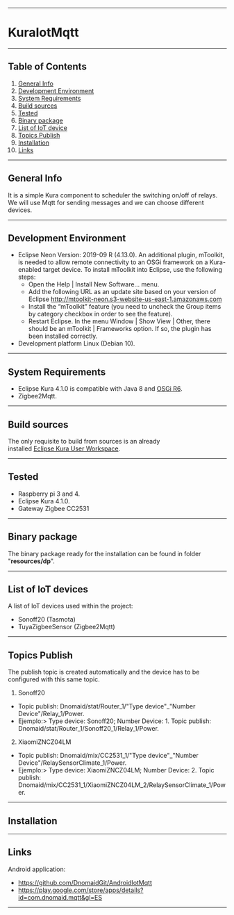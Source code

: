 ***
# KuraIotMqtt
***
## Table of Contents
1. [General Info](#general-info)
2. [Development Environment](#development-environment)
3. [System Requirements](#system-requirements)
4. [Build sources](#build-sources)
5. [Tested](#tested)
6. [Binary package](#binary-package)
7. [List of IoT device](#list-of-iot-devices)
8. [Topics Publish](#topics-publish)
9. [Installation](#installation)
10. [Links](#links)
***
## General Info
It is a simple Kura component to scheduler the switching on/off of relays. We will use Mqtt for sending messages and we can choose different devices.
***
## Development Environment
* Eclipse Neon Version: 2019-09 R (4.13.0). An additional plugin, mToolkit, is needed to allow remote connectivity to an OSGi framework on a Kura-enabled target device. To install mToolkit into Eclipse, use the following steps: 
  + Open the Help | Install New Software… menu.
  + Add the following URL as an update site based on your version of Eclipse http://mtoolkit-neon.s3-website-us-east-1.amazonaws.com
  + Install the “mToolkit” feature (you need to uncheck the Group items by category checkbox in order to see the feature).
  + Restart Eclipse. In the menu Window | Show View | Other, there should be an mToolkit | Frameworks option. If so, the plugin has been installed correctly.
* Development platform Linux (Debian 10).
***
## System Requirements
* Eclipse Kura 4.1.0 is compatible with Java 8 and [OSGi R6](https://docs.osgi.org/specification/).
* Zigbee2Mqtt.
***
## Build sources
The only requisite to build from sources is an already  
installed [Eclipse Kura User Workspace](https://www.eclipse.org/kura/downloads.php).
***  
## Tested
* Raspberry pi 3 and 4.
* Eclipse Kura 4.1.0.
* Gateway Zigbee CC2531
***
## Binary package
The binary package ready for the installation can be
found in folder "**resources/dp**".
***
## List of IoT devices
A list of IoT devices used within the project:
* Sonoff20 (Tasmota)
* TuyaZigbeeSensor (Zigbee2Mqtt)
***
## Topics Publish
The publish topic is created automatically and the device has to be configured with this same topic. 
1. Sonoff20
  + Topic publish: Dnomaid/stat/Router_1/"Type device"_"Number Device"/Relay_1/Power.
  + Ejemplo:> Type device: Sonoff20; Number Device: 1.
    Topic publish: Dnomaid/stat/Router_1/Sonoff20_1/Relay_1/Power.
2. XiaomiZNCZ04LM
  + Topic publish: Dnomaid/mix/CC2531_1/"Type device"_"Number Device"/RelaySensorClimate_1/Power.
  + Ejemplo:> Type device: XiaomiZNCZ04LM; Number Device: 2.
    Topic publish: Dnomaid/mix/CC2531_1/XiaomiZNCZ04LM_2/RelaySensorClimate_1/Power.
***
## Installation

***
## Links
Android application:
* https://github.com/DnomaidGit/AndroidIotMqtt
* https://play.google.com/store/apps/details?id=com.dnomaid.mqtt&gl=ES
***
